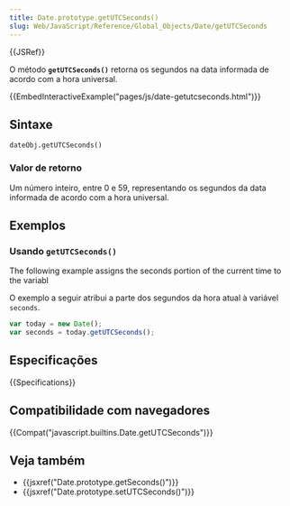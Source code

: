 ```yaml
---
title: Date.prototype.getUTCSeconds()
slug: Web/JavaScript/Reference/Global_Objects/Date/getUTCSeconds
---
```


{{JSRef}}

O método **`getUTCSeconds()`** retorna os segundos na data informada de acordo com a hora universal.

{{EmbedInteractiveExample("pages/js/date-getutcseconds.html")}}

## Sintaxe

```
dateObj.getUTCSeconds()
```

### Valor de retorno

Um número inteiro, entre 0 e 59, representando os segundos da data informada de acordo com a hora universal.

## Exemplos

### Usando `getUTCSeconds()`

The following example assigns the seconds portion of the current time to the variabl

O exemplo a seguir atribui a parte dos segundos da hora atual à variável `seconds`.

```js
var today = new Date();
var seconds = today.getUTCSeconds();
```

## Especificações

{{Specifications}}

## Compatibilidade com navegadores

{{Compat("javascript.builtins.Date.getUTCSeconds")}}

## Veja também

- {{jsxref("Date.prototype.getSeconds()")}}
- {{jsxref("Date.prototype.setUTCSeconds()")}}
